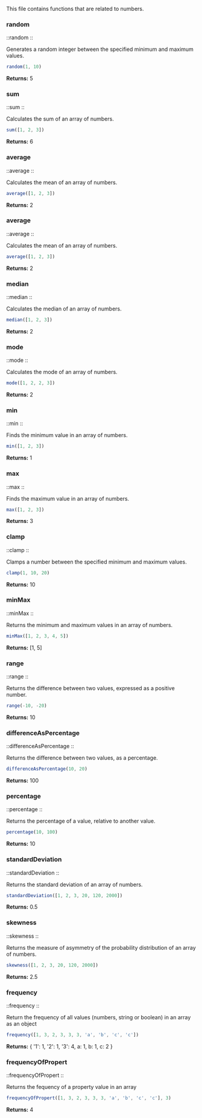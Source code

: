 This file contains functions that are related to numbers.

### random

::random
::

Generates a random integer between the specified minimum and maximum values.

```js [js]
random(1, 10)
```

**Returns:** 5

### sum

::sum
::

Calculates the sum of an array of numbers.

```js [js]
sum([1, 2, 3])
```

**Returns:** 6

### average

::average
::

Calculates the mean of an array of numbers.

```js [js]
average([1, 2, 3])
```

**Returns:** 2

### average

::average
::

Calculates the mean of an array of numbers.

```js [js]
average([1, 2, 3])
```

**Returns:** 2

### median

::median
::

Calculates the median of an array of numbers.

```js [js]
median([1, 2, 3])
```

**Returns:** 2

### mode

::mode
::

Calculates the mode of an array of numbers.

```js [js]
mode([1, 2, 2, 3])
```

**Returns:** 2

### min

::min
::

Finds the minimum value in an array of numbers.

```js [js]
min([1, 2, 3])
```

**Returns:** 1

### max

::max
::

Finds the maximum value in an array of numbers.

```js [js]
max([1, 2, 3])
```

**Returns:** 3

### clamp

::clamp
::

Clamps a number between the specified minimum and maximum values.

```js [js]
clamp(1, 10, 20)
```

**Returns:** 10

### minMax

::minMax
::

Returns the minimum and maximum values in an array of numbers.

```js [js]
minMax([1, 2, 3, 4, 5])
```

**Returns:** [1, 5]

### range

::range
::

Returns the difference between two values, expressed as a positive number.

```js [js]
range(-10, -20)
```

**Returns:** 10

### differenceAsPercentage

::differenceAsPercentage
::

Returns the difference between two values, as a percentage.

```js [js]
differenceAsPercentage(10, 20)
```

**Returns:** 100

### percentage

::percentage
::

Returns the percentage of a value, relative to another value.

```js [js]
percentage(10, 100)
```

**Returns:** 10

### standardDeviation

::standardDeviation
::

Returns the standard deviation of an array of numbers.

```js [js]
standardDeviation([1, 2, 3, 20, 120, 2000])
```

**Returns:** 0.5

### skewness

::skewness
::

Returns the measure of asymmetry of the probability distribution of an array of numbers.

```js [js]
skewness([1, 2, 3, 20, 120, 2000])
```

**Returns:** 2.5

### frequency

::frequency
::

Return the frequency of all values (numbers, string or boolean) in an array as an object

```js [js]
frequency([1, 3, 2, 3, 3, 3, 'a', 'b', 'c', 'c'])
```

**Returns:** { '1': 1, '2': 1, '3': 4, a: 1, b: 1, c: 2 }

### frequencyOfPropert

::frequencyOfPropert
::

Returns the fequency of a property value in an array

```js [js]
frequencyOfPropert([1, 3, 2, 3, 3, 3, 'a', 'b', 'c', 'c'], 3)
```

**Returns:** 4

